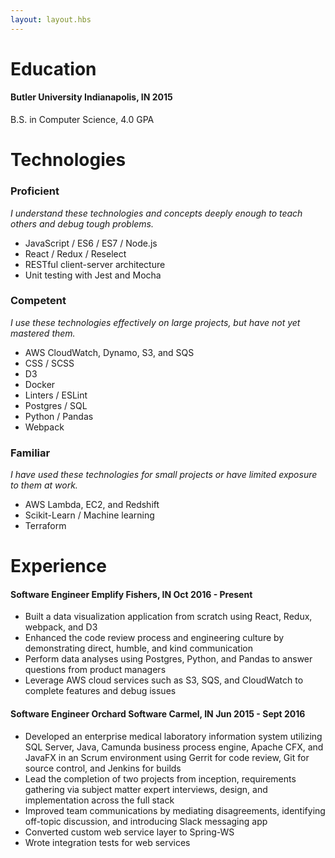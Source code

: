 ```yaml
---
layout: layout.hbs
---
```


# Education
#### <span>Butler University</span> <span>Indianapolis, IN</span> <span>2015</span>

B.S. in Computer Science, 4.0 GPA

# Technologies
### Proficient
*I understand these technologies and concepts deeply enough to teach others and debug tough problems.*

* JavaScript / ES6 / ES7 / Node.js
* React / Redux / Reselect
* RESTful client-server architecture
* Unit testing with Jest and Mocha

### Competent
*I use these technologies effectively on large projects, but have not yet mastered them.*

* AWS CloudWatch, Dynamo, S3, and SQS
* CSS / SCSS
* D3
* Docker
* Linters / ESLint
* Postgres / SQL
* Python / Pandas
* Webpack

### Familiar
*I have used these technologies for small projects or have limited exposure to them at work.*

* AWS Lambda, EC2, and Redshift
* Scikit-Learn / Machine learning
* Terraform


# Experience

#### <span>Software Engineer</span> <span>Emplify</span> <span>Fishers, IN</span> <span>Oct 2016 - Present</span>
* Built a data visualization application from scratch using React, Redux, webpack, and D3
* Enhanced the code review process and engineering culture by demonstrating direct, humble, and kind communication
* Perform data analyses using Postgres, Python, and Pandas to answer questions from product managers
* Leverage AWS cloud services such as S3, SQS, and CloudWatch to complete features and debug issues

#### <span>Software Engineer</span>  <span>Orchard Software</span>  <span>Carmel, IN</span>  <span>Jun 2015 - Sept 2016</span>
* Developed an enterprise medical laboratory information system utilizing SQL Server, Java, Camunda business process engine, Apache CFX, and JavaFX in an Scrum environment using Gerrit for code review, Git for source control, and Jenkins for builds
* Lead the completion of two projects from inception, requirements gathering via subject matter expert interviews, design, and implementation across the full stack
* Improved team communications by mediating disagreements, identifying off-topic discussion, and introducing Slack messaging app
* Converted custom web service layer to Spring-WS
* Wrote integration tests for web services
